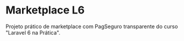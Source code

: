 # Marketplace L6

Projeto prático de marketplace com PagSeguro transparente do curso "Laravel 6 na Prática".
